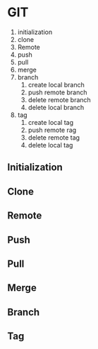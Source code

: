 # GIT

1. initialization
2. clone
3. Remote
4. push
5. pull
6. merge
7. branch
   1. create local branch
   2. push remote branch
   3. delete remote branch
   4. delete local branch
8. tag
   1. create local tag
   2. push remote rag
   3. delete remote tag
   4. delete local tag



## Initialization

## Clone

## Remote

## Push

## Pull

## Merge

## Branch

## Tag



